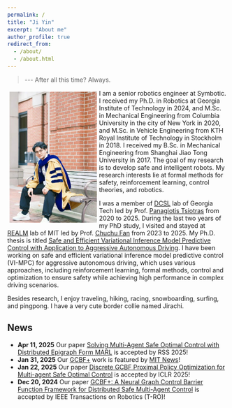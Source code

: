 ```yaml
---
permalink: /
title: "Ji Yin"
excerpt: "About me"
author_profile: true
redirect_from: 
  - /about/
  - /about.html
---
```


> --- After all this time? Always.

<p>
  <img src="https://github.com/yinji921/Ji-Yin/blob/main/files/Ji%20Yin%20phd%20photo1.jpg?raw=true" alt="Photo" style="width: 200px;" hspace="5" vspace="5" align="left"/> 
  I am a senior robotics engineer at Symbotic. I received my Ph.D. in Robotics at Georgia Institute of Technology in 2024, and M.Sc. in Mechanical Engineering from Columbia University in the city of New York in 2020, and M.Sc. in Vehicle Engineering from KTH Royal Institute of Technology in Stockholm in 2018. 
I received my B.Sc. in Mechanical Engineering from Shanghai Jiao Tong University in 2017. The goal of my research is to develop safe and intelligent robots. My research interests lie at formal methods for safety, reinforcement learning, control theories, and robotics.
</p>

I was a member of [DCSL](https://dcsl.gatech.edu/) lab of Georgia Tech led by Prof. [Panagiotis Tsiotras](https://www.tsiotras.com/) from 2020 to 2025. 
During the last two years of my PhD study, I visited and stayed at [REALM](http://realm.mit.edu/) lab of MIT led by Prof. [Chuchu Fan](https://chuchu.mit.edu/) from 2023 to 2025. 
My Ph.D. thesis is titled [Safe and Efficient Variational Inference Model Predictive Control with Application to Aggressive Autonomous Driving](https://hdl.handle.net/1853/77825). I have been working on safe and efficient variational inference model predictive control (VI-MPC) for aggressive autonomous driving, which uses various approaches, including reinforcement learning, formal methods, control and optimization to ensure safety while achieving high performance in complex driving scenarios.

Besides research, I enjoy traveling, hiking, racing, snowboarding, surfing, and pingpong. I have a very cute border collie named Jirachi.

## News

- **Apr 11, 2025** Our paper [Solving Multi-Agent Safe Optimal Control with Distributed Epigraph Form MARL](https://mit-realm.github.io/def-marl/) is accepted by RSS 2025!
- **Jan 31, 2025** Our [GCBF+](https://mit-realm.github.io/gcbfplus/) work is featured by [MIT News](https://news.mit.edu/2025/mit-engineers-help-multirobot-systems-stay-safety-zone-0131)! 
- **Jan 22, 2025** Our paper [Discrete GCBF Proximal Policy Optimization for Multi-agent Safe Optimal Control](https://mit-realm.github.io/dgppo/) is accepted by ICLR 2025!
- **Dec 20, 2024** Our paper [GCBF+: A Neural Graph Control Barrier Function Framework for Distributed Safe Multi-Agent Control](https://mit-realm.github.io/gcbfplus/) is accepted by IEEE Transactions on Robotics (T-RO)!
<!-- - **Mar 28, 2024** Our paper [Learning to Stabilize High-dimensional Unknown Systems Using Lyapunov-guided Exploration](https://mit-realm.github.io/lyge-website/) is accepted by L4DC 2024! -->
<!-- - **Mar 21, 2024** Our survey paper [Learning Safe Control for Multi-Robot Systems: Methods, Verification, and Open Challenges](https://www.sciencedirect.com/science/article/abs/pii/S1367578824000178) is accepted by Annual Reviews in Control! -->
<!-- - **Aug 30, 2023**: Our paper [Neural Graph Control Barrier Functions Guided Distributed Collision-avoidance Multi-agent Control](https://mit-realm.github.io/gcbf-website/) is accepted by CoRL 2023! -->
<!-- - **Aug 16, 2023**: Our paper [Physics-Informed, Safety and Stability Certified Neural Control for Uncertain Networked Microgrids](https://ieeexplore.ieee.org/stamp/stamp.jsp?arnumber=10233047) is accepted by IEEE-SG! -->
<!-- - **Mar 15, 2023**: Our paper [Compositional Neural Certificates for Networked Dynamical Systems](https://mit-realm.github.io/neuriss-website/) is accepted by L4DC 2023! -->
<!-- - **Sep 28, 2021**: Our paper [Confidence-Aware Imitation Learning from Demonstrations with Varying Optimality](https://sites.google.com/view/cail/)" is accepted by NeurIPS 2021!  -->
<!-- - **Aug 27, 2021**: First day in our lab at MIT physically! -->
<!-- - **Feb 23, 2021**: I received an offer from MIT! -->
